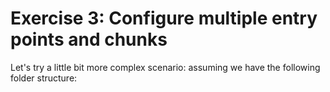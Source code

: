 # Exercise 3: Configure multiple entry points and chunks

Let's try a little bit more complex scenario: assuming we have the following folder structure:
